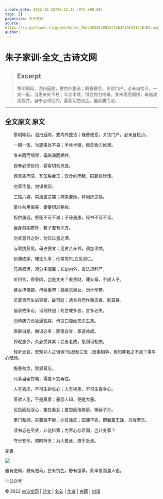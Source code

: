```yaml
---
create_date: 2022-10-26T09:22:12 (UTC +08:00)
tags: []
pagetitle: 朱子家训
source: 
https://so.gushiwen.cn/guwen/bookv_46653FD803893E4F2E4A2AF24174E7B4.aspx
author: 
---
```


# 朱子家训·全文_古诗文网

> ## Excerpt
> 黎明即起，洒扫庭除，要内外整洁；既昏便息，关锁门户，必亲自检点。一粥一饭，当思来处不易；半丝半缕，恒念物力维艰。宜未雨而绸缪，毋临渴而掘井。自奉必须俭约，宴客切勿流连。器具质而洁，

---
## **全文原文**  原文

　　黎明即起，洒扫庭除，要内外整洁；既昏便息，关锁门户，必亲自检点。

　　一粥一饭，当思来处不易；半丝半缕，恒念物力维艰。

　　宜未雨而绸缪，毋临渴而掘井。

　　自奉必须俭约，宴客切勿流连。

　　器具质而洁，瓦缶胜金玉；饮食约而精，园蔬愈珍馐。

　　勿营华屋，勿谋良田。

　　三姑六婆，实淫盗之媒；婢美妾娇，非闺房之福。

　　童仆勿用俊美，妻妾切忌艳妆。

　　祖宗虽远，祭祀不可不诚；子孙虽愚，经书不可不读。

　　居身务期质朴，教子要有义方。

　　勿贪意外之财，勿饮过量之酒。

　　与肩挑贸易，毋占便宜；见贫苦亲邻，须加温恤。

　　刻薄成家，理无久享；伦常乖舛,立见消亡。

　　兄弟叔侄，须分多润寡；长幼内外，宜法肃辞严。

　　听妇言，乖骨肉，岂是丈夫？重资财，薄父母，不成人子。

　　嫁女择佳婿，毋索重聘；娶媳求淑女，勿计厚奁。

　　见富贵而生谄容者，最可耻；遇贫穷而作骄态者，贱莫甚。

　　居家戒争讼，讼则终凶；处世戒多言，言多必失。

　　勿恃势力而凌逼孤寡，毋贪口腹而恣杀生禽。

　　乖僻自是，悔误必多；颓惰自甘，家道难成。

　　狎昵恶少，久必受其累；屈志老成，急则可相依。

　　轻听发言，安知非人之谮诉?当忍耐三思；因事相争，焉知非我之不是？需平心暗想。

　　施惠勿念，受恩莫忘。

　　凡事当留馀地，得意不宜再往。

　　人有喜庆，不可生妒忌心；人有祸患，不可生喜幸心。

　　善欲人见，不是真善；恶恐人知，便是大恶。

　　见色而起淫心，报在妻女；匿怨而用暗箭，祸延子孙。

　　家门和顺，虽饔飧不继，亦有馀欢；国课早完，即囊橐无馀，自得至乐。

　　读书志在圣贤，非徒科第；为官心存君国，岂计身家？

　　守分安命，顺时听天；为人若此，庶乎近焉。

[完善](https://so.gushiwen.cn/jiucuo.aspx?u=%e7%ab%a0%e8%8a%8210714%e3%80%8a%e6%9c%b1%e5%ad%90%e5%ae%b6%e8%ae%ad%c2%b7%e5%85%a8%e6%96%87%e3%80%8b)

![](https://song.gushiwen.cn/siteimg/app/erma_guwendao.png)

庖有肥肉，厩有肥马，民有饥色，野有饿莩，此率兽而食人也。

⇦公众号

© 2022 [古诗文网](https://www.gushiwen.cn/) | [诗文](https://so.gushiwen.cn/shiwens/) | [名句](https://so.gushiwen.cn/mingjus/) | [作者](https://so.gushiwen.cn/authors/) | [古籍](https://so.gushiwen.cn/guwen/) | [纠错](https://so.gushiwen.cn/jiucuo.aspx?u=)
